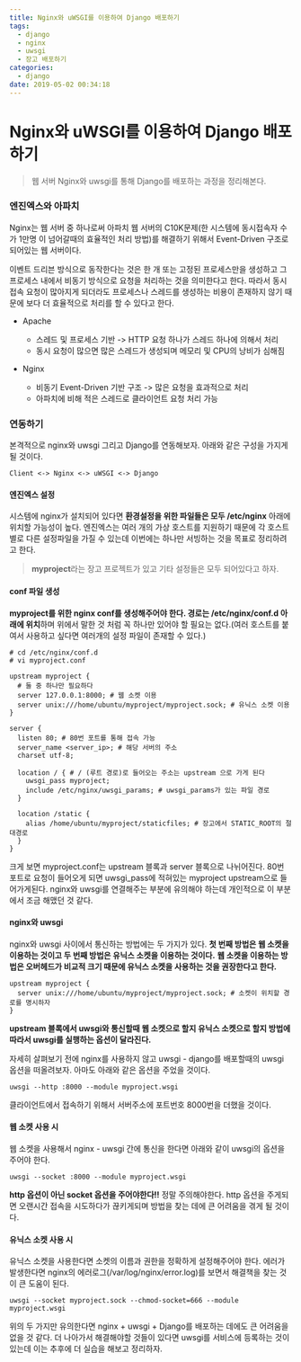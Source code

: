 ```yaml
---
title: Nginx와 uWSGI를 이용하여 Django 배포하기
tags:
  - django
  - nginx
  - uwsgi
  - 장고 배포하기
categories:
  - django
date: 2019-05-02 00:34:18
---
```


# Nginx와 uWSGI를 이용하여 Django 배포하기

> 웹 서버 Nginx와 uwsgi를 통해 Django를 배포하는 과정을 정리해본다.

### 엔진엑스와 아파치

Nginx는 웹 서버 중 하나로써 아파치 웹 서버의 C10K문제(한 시스템에 동시접속자 수가 1만명 이 넘어갈때의 효율적인 처리 방법)를 해결하기 위해서 Event-Driven 구조로 되어있는 웹 서버이다.

이벤트 드리븐 방식으로 동작한다는 것은 한 개 또는 고정된 프로세스만을 생성하고 그 프로세스 내에서 비동기 방식으로 요청을 처리하는 것을 의미한다고 한다. 따라서 동시 접속 요청이 많아지게 되더라도 프로세스나 스레드를 생성하는 비용이 존재하지 않기 때문에 보다 더 효율적으로 처리를 할 수 있다고 한다.

* Apache
  * 스레드 및 프로세스 기반 -> HTTP 요청 하나가 스레드 하나에 의해서 처리
  * 동시 요청이 많으면 많은 스레드가 생성되며 메모리 및 CPU의 낭비가 심해짐

* Nginx
  * 비동기 Event-Driven 기반 구조 -> 많은 요청을 효과적으로 처리
  * 아파치에 비해 적은 스레드로 클라이언트 요청 처리 가능


### 연동하기
본격적으로 nginx와 uwsgi 그리고 Django를 연동해보자. 아래와 같은 구성을 가지게 될 것이다.
~~~text
Client <-> Nginx <-> uWSGI <-> Django
~~~

#### 엔진엑스 설정
시스템에 nginx가 설치되어 있다면 **환경설정을 위한 파일들은 모두 /etc/nginx** 아래에 위치할 가능성이 높다. 엔진엑스는 여러 개의 가상 호스트를 지원하기 때문에 각 호스트 별로 다른 설정파일을 가질 수 있는데 이번에는 하나만 서빙하는 것을 목표로 정리하려고 한다.

> **myproject**라는 장고 프로젝트가 있고 기타 설정들은 모두 되어있다고 하자.

#### conf 파일 생성
**myproject를 위한 nginx conf를 생성해주어야 한다. 경로는 /etc/nginx/conf.d 아래에 위치**하며 위에서 말한 것 처럼 꼭 하나만 있어야 할 필요는 없다.(여러 호스트를 붙여서 사용하고 싶다면 여러개의 설정 파일이 존재할 수 있다.)

~~~shell
# cd /etc/nginx/conf.d
# vi myproject.conf

upstream myproject {
  # 둘 중 하나만 필요하다
  server 127.0.0.1:8000; # 웹 소켓 이용
  server unix:///home/ubuntu/myproject/myproject.sock; # 유닉스 소켓 이용
}

server {
  listen 80; # 80번 포트를 통해 접속 가능
  server_name <server_ip>; # 해당 서버의 주소
  charset utf-8;

  location / { # / (루트 경로)로 들어오는 주소는 upstream 으로 가게 된다
    uwsgi_pass myproject;
    include /etc/nginx/uwsgi_params; # uwsgi_params가 있는 파일 경로
  }

  location /static {
    alias /home/ubuntu/myproject/staticfiles; # 장고에서 STATIC_ROOT의 절대경로
  }
}
~~~
크게 보면 myproject.conf는 upstream 블록과 server 블록으로 나뉘어진다. 80번 포트로 요청이 들어오게 되면 uwsgi_pass에 적혀있는 myproject upstream으로 들어가게된다. nginx와 uwsgi를 연결해주는 부분에 유의해야 하는데 개인적으로 이 부분에서 조금 해맸던 것 같다.

#### nginx와 uwsgi
nginx와 uwsgi 사이에서 통신하는 방법에는 두 가지가 있다. **첫 번째 방법은 웹 소켓을 이용하는 것이고 두 번째 방법은 유닉스 소켓을 이용하는 것이다.** **웹 소켓을 이용하는 방법은 오버헤드가 비교적 크기 때문에 유닉스 소켓을 사용하는 것을 권장한다고 한다.**
~~~shell
upstream myproject {
  server unix:///home/ubuntu/myproject/myproject.sock; # 소켓이 위치할 경로를 명시하자
}
~~~
**upstream 블록에서 uwsgi와 통신할때 웹 소켓으로 할지 유닉스 소켓으로 할지 방법에 따라서 uwsgi를 실행하는 옵션이 달라진다.**

자세히 살펴보기 전에 nginx를 사용하지 않고 uwsgi - django를 배포할때의 uwsgi 옵션을 떠올려보자. 아마도 아래와 같은 옵션을 주었을 것이다.
~~~shell
uwsgi --http :8000 --module myproject.wsgi
~~~
클라이언트에서 접속하기 위해서 서버주소에 포트번호 8000번을 더했을 것이다. 

#### 웹 소켓 사용 시
웹 소켓을 사용해서 nginx - uwsgi 간에 통신을 한다면 아래와 같이 uwsgi의 옵션을 주어야 한다.
~~~shell
uwsgi --socket :8000 --module myproject.wsgi
~~~
**http 옵션이 아닌 socket 옵션을 주어야한다!!** 정말 주의해야한다. http 옵션을 주게되면 오랜시간 접속을 시도하다가 끊키게되며 방법을 찾는 데에 큰 어려움을 겪게 될 것이다. 

#### 유닉스 소켓 사용 시
유닉스 소켓을 사용한다면 소켓의 이름과 권한을 정확하게 설정해주어야 한다. 에러가 발생한다면 nginx의 에러로그(/var/log/nginx/error.log)를 보면서 해결책을 찾는 것이 큰 도움이 된다.
~~~shell
uwsgi --socket myproject.sock --chmod-socket=666 --module myproject.wsgi
~~~

위의 두 가지만 유의한다면 nginx + uwsgi + Django를 배포하는 데에도 큰 어려움을 없을 것 같다. 더 나아가서 해결해야할 것들이 있다면 uwsgi를 서비스에 등록하는 것이 있는데 이는 추후에 더 실습을 해보고 정리하자.